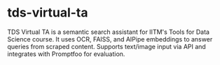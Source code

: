 # tds-virtual-ta
TDS Virtual TA is a semantic search assistant for IITM's Tools for Data Science course. It uses OCR, FAISS, and AIPipe embeddings to answer queries from scraped content. Supports text/image input via API and integrates with Promptfoo for evaluation.
